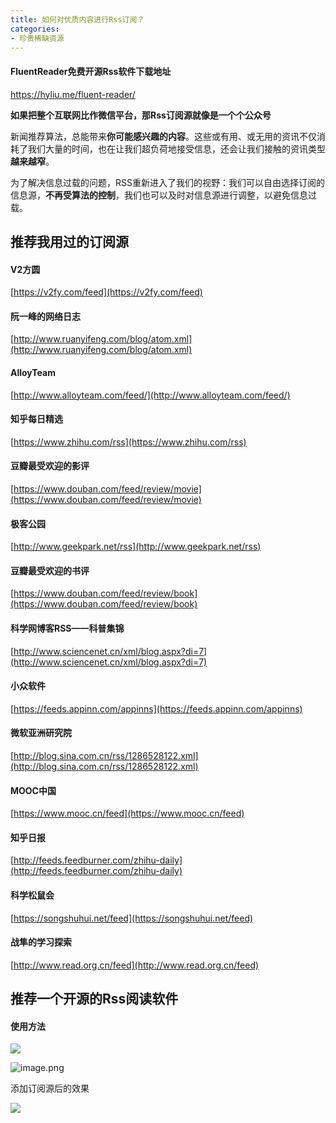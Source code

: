 ```yaml
---
title: 如何对优质内容进行Rss订阅？
categories:
- 珍贵稀缺资源
---
```




#### FluentReader免费开源Rss软件下载地址

https://hyliu.me/fluent-reader/

**如果把整个互联网比作微信平台，那Rss订阅源就像是一个个公众号**

新闻推荐算法，总能带来**你可能感兴趣的内容**。这些或有用、或无用的资讯不仅消耗了我们大量的时间，也在让我们超负荷地接受信息，还会让我们接触的资讯类型**越来越窄**。

为了解决信息过载的问题，RSS重新进入了我们的视野：我们可以自由选择订阅的信息源，**不再受算法的控制**，我们也可以及时对信息源进行调整，以避免信息过载。



## 推荐我用过的订阅源

#### V2方圆

[https://v2fy.com/feed](https://v2fy.com/feed)
    

#### 阮一峰的网络日志

[http://www.ruanyifeng.com/blog/atom.xml](http://www.ruanyifeng.com/blog/atom.xml)
    

#### AlloyTeam

[http://www.alloyteam.com/feed/](http://www.alloyteam.com/feed/)
    

#### 知乎每日精选

[https://www.zhihu.com/rss](https://www.zhihu.com/rss)

#### 豆瓣最受欢迎的影评

[https://www.douban.com/feed/review/movie](https://www.douban.com/feed/review/movie)
    
    

#### 极客公园

[http://www.geekpark.net/rss](http://www.geekpark.net/rss)


#### 豆瓣最受欢迎的书评

[https://www.douban.com/feed/review/book](https://www.douban.com/feed/review/book)
    
    

#### 科学网博客RSS——科普集锦

[http://www.sciencenet.cn/xml/blog.aspx?di=7](http://www.sciencenet.cn/xml/blog.aspx?di=7)
    
    

#### 小众软件

[https://feeds.appinn.com/appinns](https://feeds.appinn.com/appinns)
    

#### 微软亚洲研究院

[http://blog.sina.com.cn/rss/1286528122.xml](http://blog.sina.com.cn/rss/1286528122.xml)
    

#### MOOC中国

[https://www.mooc.cn/feed](https://www.mooc.cn/feed)

#### 知乎日报

[http://feeds.feedburner.com/zhihu-daily](http://feeds.feedburner.com/zhihu-daily)

#### 科学松鼠会

[https://songshuhui.net/feed](https://songshuhui.net/feed)
    

#### 战隼的学习探索

[http://www.read.org.cn/feed](http://www.read.org.cn/feed)

## 推荐一个开源的Rss阅读软件

#### 使用方法

![](https://cdn.fangyuanxiaozhan.com/assets/1694227993246GE8Xp57h.png)

![image.png](https://cdn.fangyuanxiaozhan.com/assets/1694227993900A5NMjBPc.png)

添加订阅源后的效果



![](https://cdn.fangyuanxiaozhan.com/assets/1694228040695NWGj7RBi.gif)